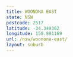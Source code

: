 ```yaml
---
title: WOONONA EAST
state: NSW
postcode: 2517
latitude: -34.349362
longitude: 150.891169
url: /nsw/woonona-east/
layout: suburb
---
```

